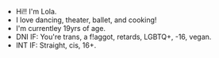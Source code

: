 - Hi!! I'm Lola.
- I love dancing, theater, ballet, and cooking!
- I'm currentley 19yrs of age.
- DNI IF: You're trans, a f!aggot, retards, LGBTQ+, -16, vegan.
- INT IF: Straight, cis, 16+.

<!---
lolathequeen/lolathequeen is a ✨ special ✨ repository because its `README.md` (this file) appears on your GitHub profile.
You can click the Preview link to take a look at your changes.
--->
